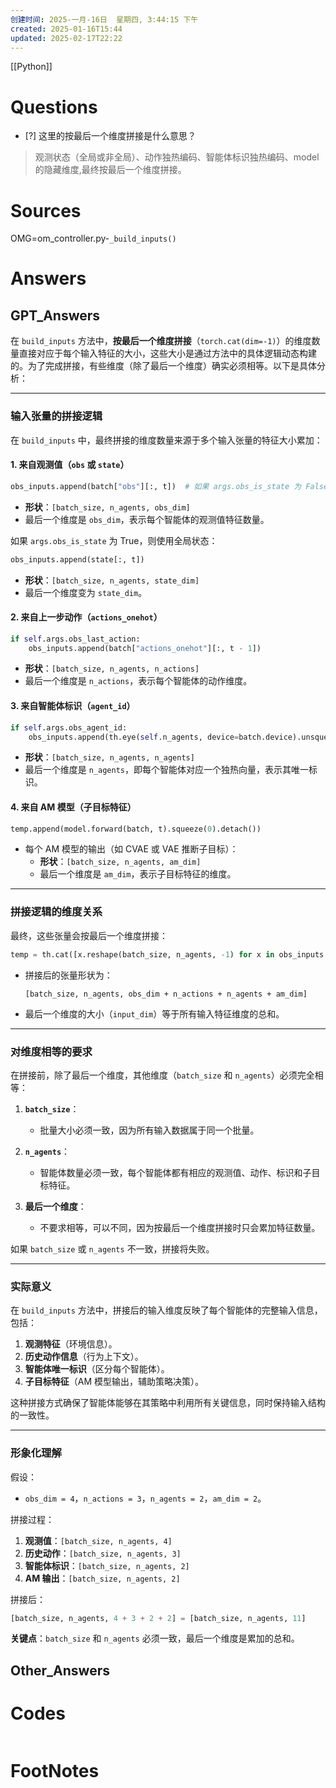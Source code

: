 ```yaml
---
创建时间: 2025-一月-16日  星期四, 3:44:15 下午
created: 2025-01-16T15:44
updated: 2025-02-17T22:22
---
```

[[Python]]

# Questions

- [?] 这里的按最后一个维度拼接是什么意思？
>观测状态（全局或非全局）、动作独热编码、智能体标识独热编码、model的隐藏维度,最终按最后一个维度拼接。

# Sources
OMG=om_controller.py-`_build_inputs()`

# Answers

## GPT_Answers

在 `build_inputs` 方法中，**按最后一个维度拼接**（`torch.cat(dim=-1)`）的维度数量直接对应于每个输入特征的大小，这些大小是通过方法中的具体逻辑动态构建的。为了完成拼接，有些维度（除了最后一个维度）确实必须相等。以下是具体分析：

---

### **输入张量的拼接逻辑**
在 `build_inputs` 中，最终拼接的维度数量来源于多个输入张量的特征大小累加：

#### **1. 来自观测值（`obs` 或 `state`）**
```python
obs_inputs.append(batch["obs"][:, t])  # 如果 args.obs_is_state 为 False
```
- **形状**：`[batch_size, n_agents, obs_dim]`
- 最后一个维度是 `obs_dim`，表示每个智能体的观测值特征数量。

如果 `args.obs_is_state` 为 True，则使用全局状态：
```python
obs_inputs.append(state[:, t])
```
- **形状**：`[batch_size, n_agents, state_dim]`
- 最后一个维度变为 `state_dim`。

#### **2. 来自上一步动作（`actions_onehot`）**
```python
if self.args.obs_last_action:
    obs_inputs.append(batch["actions_onehot"][:, t - 1])
```
- **形状**：`[batch_size, n_agents, n_actions]`
- 最后一个维度是 `n_actions`，表示每个智能体的动作维度。

#### **3. 来自智能体标识（`agent_id`）**
```python
if self.args.obs_agent_id:
    obs_inputs.append(th.eye(self.n_agents, device=batch.device).unsqueeze(0).expand(batch_size, -1, -1))
```
- **形状**：`[batch_size, n_agents, n_agents]`
- 最后一个维度是 `n_agents`，即每个智能体对应一个独热向量，表示其唯一标识。

#### **4. 来自 AM 模型（子目标特征）**
```python
temp.append(model.forward(batch, t).squeeze(0).detach())
```
- 每个 AM 模型的输出（如 CVAE 或 VAE 推断子目标）：
  - **形状**：`[batch_size, n_agents, am_dim]`
  - 最后一个维度是 `am_dim`，表示子目标特征的维度。

---

### **拼接逻辑的维度关系**
最终，这些张量会按最后一个维度拼接：
```python
temp = th.cat([x.reshape(batch_size, n_agents, -1) for x in obs_inputs + [am_output]], dim=-1)
```
- 拼接后的张量形状为：
  ```
  [batch_size, n_agents, obs_dim + n_actions + n_agents + am_dim]
  ```
- 最后一个维度的大小（`input_dim`）等于所有输入特征维度的总和。

---

### **对维度相等的要求**
在拼接前，除了最后一个维度，其他维度（`batch_size` 和 `n_agents`）必须完全相等：

1. **`batch_size`**：
   - 批量大小必须一致，因为所有输入数据属于同一个批量。

2. **`n_agents`**：
   - 智能体数量必须一致，每个智能体都有相应的观测值、动作、标识和子目标特征。

3. **最后一个维度**：
   - 不要求相等，可以不同，因为按最后一个维度拼接时只会累加特征数量。

如果 `batch_size` 或 `n_agents` 不一致，拼接将失败。

---

### **实际意义**
在 `build_inputs` 方法中，拼接后的输入维度反映了每个智能体的完整输入信息，包括：
1. **观测特征**（环境信息）。
2. **历史动作信息**（行为上下文）。
3. **智能体唯一标识**（区分每个智能体）。
4. **子目标特征**（AM 模型输出，辅助策略决策）。

这种拼接方式确保了智能体能够在其策略中利用所有关键信息，同时保持输入结构的一致性。

---

### **形象化理解**
假设：
- `obs_dim = 4`，`n_actions = 3`，`n_agents = 2`，`am_dim = 2`。

拼接过程：
1. **观测值**：`[batch_size, n_agents, 4]`
2. **历史动作**：`[batch_size, n_agents, 3]`
3. **智能体标识**：`[batch_size, n_agents, 2]`
4. **AM 输出**：`[batch_size, n_agents, 2]`

拼接后：
```python
[batch_size, n_agents, 4 + 3 + 2 + 2] = [batch_size, n_agents, 11]
```

**关键点**：`batch_size` 和 `n_agents` 必须一致，最后一个维度是累加的总和。


## Other_Answers


# Codes

```python

```


# FootNotes
